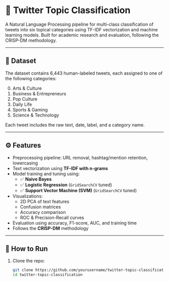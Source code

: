# 🧠 Twitter Topic Classification

A Natural Language Processing pipeline for multi-class classification of tweets into six topical categories using TF-IDF vectorization and machine learning models. Built for academic research and evaluation, following the CRISP-DM methodology.

---

## 📂 Dataset

The dataset contains 6,443 human-labeled tweets, each assigned to one of the following categories:

0. Arts & Culture  
1. Business & Entrepreneurs  
2. Pop Culture  
3. Daily Life  
4. Sports & Gaming  
5. Science & Technology  

Each tweet includes the raw text, date, label, and a category name.

---

## ⚙️ Features

- Preprocessing pipeline: URL removal, hashtag/mention retention, lowercasing
- Text vectorization using **TF-IDF with n-grams**
- Model training and tuning using:
  - ✅ **Naive Bayes**
  - ✅ **Logistic Regression** (`GridSearchCV` tuned)
  - ✅ **Support Vector Machine (SVM)** (`GridSearchCV` tuned)
- Visualizations:
  - 2D PCA of text features
  - Confusion matrices
  - Accuracy comparison
  - ROC & Precision-Recall curves
- Evaluation using accuracy, F1-score, AUC, and training time
- Follows the **CRISP-DM** methodology

---

## 🚀 How to Run

1. Clone the repo:
   ```bash
   git clone https://github.com/yourusername/twitter-topic-classification.git
   cd twitter-topic-classification

